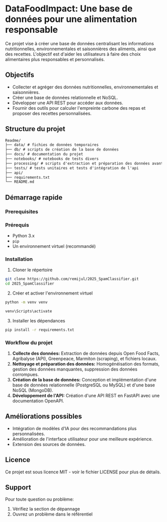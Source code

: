 # DataFoodImpact: Une base de données pour une alimentation responsable

Ce projet vise à créer une base de données centralisant les informations nutritionnelles, environnementales et saisonnières des aliments, ainsi que des recettes.  L'objectif est d'aider les utilisateurs à faire des choix alimentaires plus responsables et personnalisés.

## Objectifs

* Collecter et agréger des données nutritionnelles, environnementales et saisonnières.
* Créer une base de données relationnelle et NoSQL.
* Développer une API REST pour accéder aux données.
* Fournir des outils pour calculer l'empreinte carbone des repas et proposer des recettes personnalisées.

## Structure du projet

```txt
Readme/
├── data/ # fichies de données temporaires
├── db/ # scripts de création de la base de données
├── docs/ # documentation du projet
├── notebooks/ # notebooks de tests divers
├── processing/ # scripts d'extraction et préparation des données avant insertion en base de données
├── tests/ # tests unitaires et tests d'intégration de l'api
├── api/ 
├── requirements.txt
└── README.md
```

## Démarrage rapide

### Prerequisites

### Prérequis

* Python 3.x
* `pip`
* Un environnement virtuel (recommandé)

### Installation

1. Cloner le répertoire
```bash
git clone https://github.com/remijul/2025_SpamClassifier.git
cd 2025_SpamClassifier
```

2. Créer et activer l'environnement virtuel
```bash
python -m venv venv

venv\Scripts\activate
```

3. Installer les dépendances
```bash
pip install -r requirements.txt
```

### Workflow du projet

1. **Collecte des données:**  Extraction de données depuis Open Food Facts, Agribalyse (API), Greenpeace, Marmiton (scraping), et fichiers locaux.
2. **Nettoyage et préparation des données:**  Homogénéisation des formats, gestion des données manquantes, suppression des données corrompues.
3. **Création de la base de données:**  Conception et implémentation d'une base de données relationnelle (PostgreSQL ou MySQL) et d'une base NoSQL (MongoDB).
4. **Développement de l'API:**  Création d'une API REST en FastAPI avec une documentation OpenAPI.

## Améliorations possibles

* Intégration de modèles d'IA pour des recommandations plus personnalisées.
* Amélioration de l'interface utilisateur pour une meilleure expérience.
* Extension des sources de données.

## Licence

Ce projet est sous licence MIT - voir le fichier LICENSE pour plus de détails.

## Support

Pour toute question ou problème:
1. Vérifiez la section de dépannage
2. Ouvrez un problème dans le référentiel
